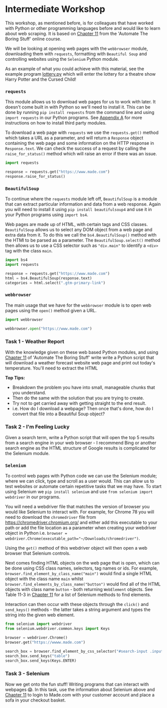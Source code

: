 
# Intermediate Workshop
This workshop, as mentioned before, is for colleagues that have worked with Python or other programming languages before
and would like to learn about web scraping. It is based on [Chapter 11](https://automatetheboringstuff.com/chapter11/)
from the 'Automate The Boring Stuff' online course.

We will be looking at opening web pages with the `webbrowser` module, downloading them with `requests`, formatting with
`Beautiful Soup` and controlling websites using the `Selenium` Python module.

As an example of what you could achieve with this material, see the example program 
[lottery.py](/intermediate/lesson_1/lottery.py) which will enter the lottery for a theatre show Harry Potter and the 
Cursed Child!

### `requests`
This module allows us to download web pages for us to work with later. It doesn't come built in with Python so we'll
need to install it. This can be done by running `pip install requests` from the command line and using `import requests`
in our Python programs. See [Appendix A](https://automatetheboringstuff.com/appendixa/) for more instructions on how to 
install third party modules.

To download a web page with `requests` we use the `requests.get()` method which takes a URL as a parameter, and will 
return a `Response` object containing the web page and some information on the HTTP response in `Response.text`. We can 
check the success of a request by calling the `raise_for_status()` method which will raise an error if there was an
issue.

```python
import requests

response = requests.get("https://www.made.com")
response.raise_for_status()
```

### `BeautifulSoup`
To continue where the `requests` module left off, `BeautifulSoup` is a module that can extract particular information 
and data from a web response. Again you will need to install it using `pip install beautifulsoup4` and use it in your 
Python programs using `import bs4`.

Web pages are made up of HTML, with certain tags and CSS classes. `BeautifulSoup` allows us to select any DOM object 
from a web page and extra data from it. To do this we call the `bs4.BeautifulSoup()` method with the HTMl to be parsed 
as a parameter. The `BeautifulSoup.select()` method then allows us to use a CSS selector such as `"div.main"` to 
identify a `<div>` tag with the class `main`.

```python
import bs4
import requests

response = requests.get("https://www.made.com")
html = bs4.BeautifulSoup(response.text)
categories = html.select(".gtm-primary-link")
```

### `webbrowser`
The main usage that we have for the `webbrowser` module is to open web pages using the `open()` method given a URL.  

```python
import webbrowser

webbrowser.open("https://www.made.com")
```

### Task 1 - Weather Report
With the knowledge given on these web based Python modules, and using 
[Chapter 11](https://automatetheboringstuff.com/chapter11/) of 'Automate The Boring Stuff' write write a Python script 
that will download a weather forecast website web page and print out today's temperature. You'll need to extract the
HTML 

**Top Tips:** 
- Breakdown the problem you have into small, manageable chunks that you understand. 
- Then do the same with the solution that you are trying to create. 
- Try not to get carried away with getting straight to the end result. 
- i.e. How do I download a webpage? Then once that's done, how do I convert that file into a Beautiful Soup object?

### Task 2 - I'm Feeling Lucky
Given a search term, write a Python script that will open the top 5 results from a search engine in your web browser - I
recommend Bing or another search engine as the HTML structure of Google results is complicated for the Selenium module.

### `Selenium`
To control web pages with Python code we can use the Selenium module; where we can click, type and scroll as a user 
would. This can allow us to test websites or automate certain repetitive tasks that we may have. To start using Selenium
we `pip install selenium` and use `from selenium import webdriver` in our programs.

You will need a webdriver file that matches the version of browser you would like Selenium to interact with. For 
example, for Chrome 78 you will need to download the `chromedriver` file from https://chromedriver.chromium.org/ and
either add this executable to your path or add the file location as a parameter when creating your webdriver object in 
Python i.e. `browser = webdriver.Chrome(executable_path="~/Downloads/chromedriver")`.

Using the `get()` method of this webdriver object will then open a web browser that Selenium controls. 

Next comes finding HTML objects on the web page that is open, which can be done using CSS class names, selectors, tag 
names or ids. For example, `browser.find_element_by_class_name("main")` would find a single HTML object with the class
name `main` whilst `browser.find_elements_by_class_name("button")` would find all of the HTML objects with class name 
`button` - both returning `WebElement` objects. See Table 11-3 in 
[Chapter 11](https://automatetheboringstuff.com/chapter11/) for a list of Selenium methods to find elements.

Interaction can then occur with these objects through the `click()` and `send_keys()` methods - the latter takes a
string argument and types the string into the given web element.

```python
from selenium import webdriver
from selenium.webdriver.common.keys import Keys

browser = webdriver.Chrome()
browser.get("https://wwww.made.com")

search_box = browser.find_element_by_css_selector("#search-input .input")
search_box.send_keys("table")
search_box.send_keys(Keys.ENTER)
```

### Task 3 - Selenium
Now we get onto the fun stuff! Writing programs that can interact with webpages 😱. In this task, use the information 
about Selenium above and [Chapter 11](https://automatetheboringstuff.com/chapter11/) to login to Made.com with your 
customer account and place a sofa in your checkout basket.